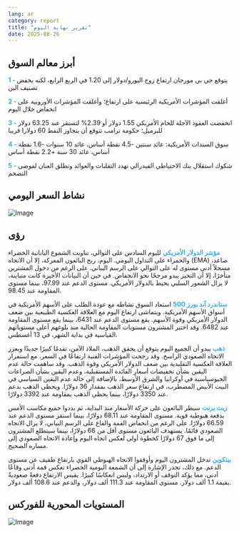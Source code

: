 ```yaml
---
lang: ar
category: report
title: "تقرير نهاية اليوم"
date: 2025-08-26
---
```



<h2>أبرز معالم السوق</h2>
<strong style="color: #2caef7;">1 - </strong> يتوقع جي بي مورجان ارتفاع زوج اليورو/دولار إلى 1.20 في الربع الرابع، لكنه يخفض تصنيف الين

<strong style="color: #2caef7;">2 - </strong> أغلقت المؤشرات الأمريكية الرئيسية على ارتفاع؛ وأغلقت المؤشرات الأوروبية على انخفاض خلال اليوم

<strong style="color: #2caef7;">3 - </strong> انخفضت العقود الآجلة للخام الأمريكي 1.55 دولار أو 2.39% لتستقر عند 63.25 دولار للبرميل؛ حكومة ترامب تتوقع أن يتجاوز النفط 60 دولارا قريبا

<strong style="color: #2caef7;">4 - </strong> سوق السندات الأمريكية: عائد سنتين -4.5 نقطة أساس، عائد 10 سنوات -1.6 نقطة أساس، عائد 30 سنة +2.2 نقطة أساس

<strong style="color: #2caef7;">5 - </strong> شكوك استقلال بنك الاحتياطي الفيدرالي تهدد التقلبات والعوائد وتطلق العنان لفوضى التضخم



<h2>نشاط السعر اليومي</h2>
<img src="https://markleighedu.github.io/img/Aug-2025/26-Aug-2025/price.jpg" alt="Image"/>

<h2>رؤى</h2>
<strong style="color: #2caef7;">مؤشر الدولار الأمريكي</strong> لليوم السادس على التوالي، تناوبت الشموع اليابانية الخضراء والحمراء على التداول اليومي. اليوم، ربح البائعون المعركة، إلا أن الاتجاه (EMA) صاعد، مسجلاً أدنى مستوى له على التوالي على الرسم البياني. على الرغم من دخول المشترين متأخرًا، إلا أن التحيز يبدو مرجحًا نحو الانخفاض. في حين أن البيانات الأخيرة كانت متباينة، لا يزال الشعور السلبي يحيط بالدولار الأمريكي. مستوى الدعم عند 97.99، بينما مستوى المقاومة عند 98.45.

<strong style="color: #2caef7;">ستاندرد آند بورز 500</strong> استعاد السوق نشاطه مع عودة الطلب على الأسهم الأمريكية في أسواق الأسهم الأمريكية. ويتماشى ارتفاع اليوم مع العلاقة العكسية الطبيعية بين ضعف الدولار الأمريكي وقوة الأسهم. يقع مستوى الدعم عند 6431، بينما يقع مستوى المقاومة عند 6482. وقد اختبر المشترون مستويات المقاومة الحالية منذ بلوغهم أعلى مستوياتهم القياسية في بداية الشهر، في 13 أغسطس.

<strong style="color: #2caef7;">ذهب</strong> يبدو أن الجميع اليوم يتوقع أن يحقق الذهب، الملاذ الآمن، تقدمًا كبيرًا جديدًا ويعزز الاتجاه الصعودي الراسخ. وقد رجحت المؤشرات الفنية ارتفاعًا في السعر، مع استمرار العلاقة العكسية التقليدية بين ضعف الدولار الأمريكي وقوة الذهب. وقد ساهمت حالة عدم اليقين بشأن تخفيضات أسعار الفائدة المستقبلية، وعدم اليقين بشأن الصراعات الجيوسياسية في أوكرانيا والشرق الأوسط، بالإضافة إلى حالة عدم اليقين السياسي في البيت الأبيض المضطرب، في ارتفاع سعر الذهب بمقدار 36 دولارًا. ويحظى الذهب بدعم عند 3350 دولارًا، بينما يحظى الذهب بمقاومة عند 3392 دولارًا.

<strong style="color: #2caef7;">زيت برنت</strong> سيطر البائعون على حركة الأسعار منذ البداية، ثم بددوا جميع مكاسب الأمس بدفعة هبوطية قوية. مستوى المقاومة عند 68.11 دولارًا، بينما استقر مستوى الدعم عند 66.59 دولارًا. على الرغم من انخفاض القمة والقاع على الرسم البياني، لا يزال الاتجاه الصعودي قائمًا. يستهدف البائعون مستوى أقل من 66 دولارًا، بينما سيتطلع المشترون إلى ما فوق 67 دولارًا كخطوة أولى لعكس اتجاه اليوم وإعادة الاتجاه الصعودي إلى مساره الصحيح.

<strong style="color: #2caef7;">بيتكوين</strong> تدخل المشترون اليوم وأوقفوا الاتجاه الهبوطي القوي بارتفاع طفيف عن مستوى الدعم. مع ذلك، تجدر الإشارة إلى أن الشمعة اليومية الخضراء تعكس قمة أدنى وقاعًا أدنى، مما يؤكد التوقف أو الارتداد، وليس انعكاسًا كبيرًا. يقيس الارتفاع دفعةً صعوديةً بقيمة 1.1 ألف دولار. مستوى المقاومة عند 111.3 ألف دولار، والدعم عند 108.6 ألف دولار.



<h2>المستويات المحورية للفوركس</h2>
<img src="https://markleighedu.github.io/img/Aug-2025/26-Aug-2025/pivot.jpg" alt="Image"/>